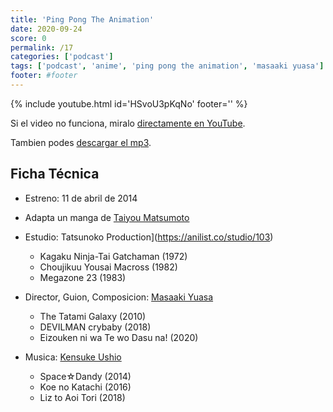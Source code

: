 ```yaml
---
title: 'Ping Pong The Animation'
date: 2020-09-24
score: 0
permalink: /17
categories: ['podcast']
tags: ['podcast', 'anime', 'ping pong the animation', 'masaaki yuasa']
footer: #footer
---
```


{% include youtube.html id='HSvoU3pKqNo' footer='' %}

Si el video no funciona, miralo [directamente en YouTube](https://www.youtube.com/watch?v=HSvoU3pKqNo).

Tambien podes [descargar el mp3](https://anchor.fm/s/2ed233f8/podcast/play/19908148/https%3A%2F%2Fd3ctxlq1ktw2nl.cloudfront.net%2Fstaging%2F2020-8-20%2Fcee9ea36-199b-ee19-3dce-d27f6cc4f7af.mp3).

## Ficha Técnica

- Estreno: 11 de abril de 2014
- Adapta un manga de [Taiyou Matsumoto](https://anilist.co/staff/97409)
- Estudio: Tatsunoko Production](https://anilist.co/studio/103)
    - Kagaku Ninja-Tai Gatchaman (1972)
    - Choujikuu Yousai Macross (1982)
    - Megazone 23 (1983)

- Director, Guion, Composicion: [Masaaki Yuasa](https://anilist.co/staff/100068)
    - The Tatami Galaxy (2010)
    - DEVILMAN crybaby (2018)
    - Eizouken ni wa Te wo Dasu na! (2020)

- Musica: [Kensuke Ushio](https://anilist.co/staff/119254)
    - Space☆Dandy (2014)
    - Koe no Katachi (2016)
    - Liz to Aoi Tori (2018)
